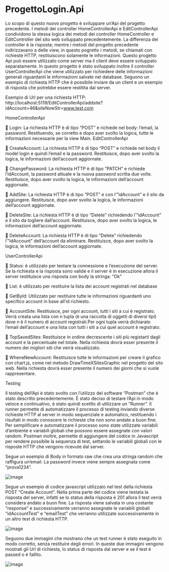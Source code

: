 # ProgettoLogin.Api

Lo scopo di questo nuovo progetto è sviluppare un’Api del progetto precedente. I metodi dei controller HomeControllerApi e EditControllerApi condividono la stessa logica dei metodi dei controller HomeController e EditController del sito web sviluppato precedentemente. La differenza dei controller è la risposta; mentre i metodi del progetto precedente indirizzavano a delle view, in questo pogretto i metodi, se chiamati con richieste HTTP, restituiscono solamente le informazioni. Questo progetto Api può essere utilizzato come server ma il client deve essere sviluppato separatamente. In questo progetto è stato sviluppato inoltre il controller UserControllerApi che viene utilizzato per richiedere delle informazioni generali riguardanti le informazioni salvate nel database.
Seguono un esempio di richiesta HTTP che è possibile inviare da un client e un esempio di risposta che potrebbe essere restitita dal server.

Esempio di Url per una richiesta HTTP: http://localhost:5119/EditControllerApi/addsite?idAccount=46&siteNowStr=www.test.com


HomeControllerApi

	Login: La richiesta HTTP è di tipo “POST” e richiede nel body: l’email, la password. Restituendo, se corretto e dopo aver svolto la logica, tutte le informazioni necessarie per la view Main.
EditControllerApi

	CreateAccount: La richiesta HTTP è di tipo “POST” e richiede nel body il model login e quindi l’email e la password. Restituisce, dopo aver svolto la logica, le informazioni dell’account aggiornate.

	ChangePassword: La richiesta HTTP è di tipo “PATCH” e richiede l’idAccount, la password attuale e la nuova password scritta due volte. Restituisce, dopo aver svolto la logica, le informazioni dell’account aggiornate.

	AddSite: La richiesta HTTP è di tipo “POST” e con l’”idAccount” e il sito da aggiungere. Restituisce, dopo aver svolto la logica, le informazioni dell’account aggiornate.

	DeleteSite: La richiesta HTTP è di tipo “Delete” richiedendo l’”idAccount” e il sito da togliere dall’account. Restituisce, dopo aver svolto la logica, le informazioni dell’account aggiornate.

	DeleteAccount: La richiesta HTTP è di tipo “Delete” richiedendo l’”idAccount” dell’account da eliminare. Restituisce, dopo aver svolto la logica, le informazioni dell’account aggiornate.


UserControllerApi

	Status: è utilizzato per testare la connessione e l’esecuzione del server. Se la richiesta e la risposta sono valide e il server è in esecuzione allora il server restituisce una risposta con body la stringa: “Ok”

	List: è utilizzato per restituire la lista dei account registrati nel database

	GetById: Utilizzato per restituire tutte le informazioni riguardanti uno specifico account in base all’id richiesto.

	AccountSite: Restituisce, per ogni account, tutti i siti a cui è registrato. Verrà creata una lista con n tupla (è una raccolta di oggetti di diversi tipi) dove n è il numero di account registrati.Per ogni tupla verrà dichiarato l’email dell’account e una lista con tutti i siti a cui quel account è registrato.

	TopSavedSites: Restituisce in ordine decrescente i siti più registarti dagli account e la percentuale nel totale. Nella richiesta dovrà esser presente il numero dei migliori siti che verrà visualizzato.

	WheneNewAccount: Restituisce tutte le informazioni per creare il grafico con chart.js, come nel metodo DrawTimeXSitesGraphic nel progetto del sito web. Nella richiesta dovrà esser presente il numero dei giorni che si vuole rappresentare.


Testing

Il testing dell’Api è stato svolto con l’utilizzo del software “Postman” che è stato descritto precedentemente. È stato deciso di testare l’Api in modo veloce e continuativo, è stato quindi scetlto di utilizzare un “Runner”. Il runner permette di automatizzare il processo di testing inviando diverse richieste HTTP al server in modo sequenziale e automatico, restituendo i risultati in modo conoscere le richieste che non sono andate a buon fine. Per semplificare e automatizzare il processo sono state utilizzate variabili d’ambiente e variabili globali che possono essere assegnate con valori random. Postman inoltre, permette di aggiungere del codice in Javascript per rendere possibile la sequenza di test, settando le variabili globali con le risposte HTTP che vengono ricevute dal server. 

Segue un esempio di Body in formato raw che crea una stringa random che raffigura un’email. La password invece viene sempre assegnata come “prova1234”. 

![image](https://user-images.githubusercontent.com/109733062/233656916-ead5310d-c519-4432-be61-4dd47050c3da.png)

Segue un esempio di codice javascript utilizzato nel test della richiesta POST “Create Account”. Nella prima parte del codice viene testata la risposta del server, infatti se lo status della risposta è 201 allora il test verrà considera andato a buon fine. La risposta viene salvata in una costante “response” e successivamente verranno assegnate le variabili globali “idAccountTest” e “emailTest” che verranno utilizzate successivamente in un altro test di richiesta HTTP.

![image](https://user-images.githubusercontent.com/109733062/233656731-3189cd9f-e1e7-4103-8145-e655015cc130.png)

Seguono due immagini che mostrano che un test runner è stato eseguito in modo corretto, senza restituire degli errori. In queste due immagini vengono mostrati gli Url di richiesta, lo status di risposta dal server e se il test è passed o è fallito.
 
 ![image](https://user-images.githubusercontent.com/109733062/233656546-019f50e2-f959-4c4e-ad41-9461ab6c134e.png)
